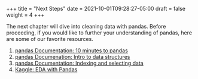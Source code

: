 +++
title = "Next Steps"
date = 2021-10-01T09:28:27-05:00
draft = false
weight = 4
+++

The next chapter will dive into cleaning data with pandas. Before proceeding, if you would like to further your understanding of pandas, here are some of our favorite resources.

1. [pandas Documentation: 10 minutes to pandas](https://pandas.pydata.org/pandas-docs/stable/user_guide/10min.html)
1. [pandas Documenation: Intro to data structures](https://pandas.pydata.org/pandas-docs/stable/user_guide/dsintro.html)
1. [pandas Documentation: Indexing and selecting data](https://pandas.pydata.org/pandas-docs/stable/user_guide/indexing.html)
1. [Kaggle: EDA with Pandas](https://www.kaggle.com/code/kashnitsky/topic-1-exploratory-data-analysis-with-pandas)